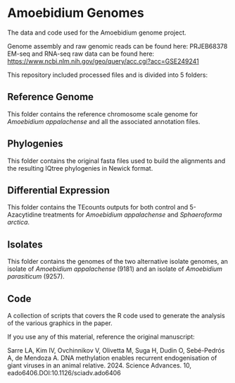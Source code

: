 # Amoebidium Genomes 
 The data and code used for the Amoebidium genome project.
 
 Genome assembly and raw genomic reads can be found here: PRJEB68378
 EM-seq and RNA-seq raw data can be found here: https://www.ncbi.nlm.nih.gov/geo/query/acc.cgi?acc=GSE249241
 
 This repository included processed files and is divided into 5 folders:

## Reference Genome
 This folder contains the reference chromosome scale genome for *Amoebidium appalachense* and all the associated annotation files. 
 
## Phylogenies
 This folder contains the original fasta files used to build the alignments and the resulting IQtree phylogenies in Newick format. 
 
## Differential Expression
 This folder contains the TEcounts outputs for both control and 5-Azacytidine treatments for *Amoebidium appalachense* and *Sphaeroforma arctica*.
 
## Isolates
 This folder contains the genomes of the two alternative isolate genomes, an isolate of *Amoebidium appalachense* (9181) and an isolate of *Amoebidium parasiticum* (9257).

## Code
 A collection of scripts that covers the R code used to generate the analysis of the various graphics in the paper. 
 
If you use any of this material, reference the original manuscript: 

Sarre LA, Kim IV, Ovchinnikov V, Olivetta M, Suga H, Dudin O, Sebé-Pedrós A, de Mendoza A. DNA methylation enables recurrent endogenisation of giant viruses in an animal relative. 2024. Science Advances. 10, eado6406.DOI:10.1126/sciadv.ado6406 
